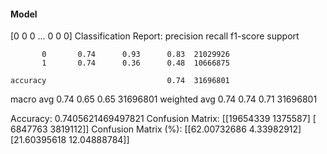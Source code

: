 #### Model
[0 0 0 ... 0 0 0]
Classification Report:
              precision    recall  f1-score   support

           0       0.74      0.93      0.83  21029926
           1       0.74      0.36      0.48  10666875

    accuracy                           0.74  31696801
   macro avg       0.74      0.65      0.65  31696801
weighted avg       0.74      0.74      0.71  31696801

Accuracy: 0.7405621469497821
Confusion Matrix:
[[19654339  1375587]
 [ 6847763  3819112]]
Confusion Matrix (%):
[[62.00732686  4.33982912]
 [21.60395618 12.04888784]]
